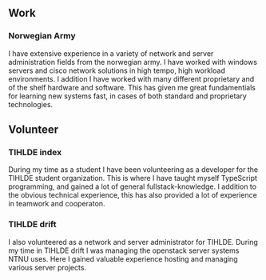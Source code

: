 ## Work

### Norwegian Army

I have extensive experience in a variety of network and server administration fields from the norwegian army. I have worked with windows servers and cisco network solutions in high tempo, high workload environments. I addition I have worked with many different proprietary and of the shelf hardware and software. This has given me great fundamentials for learning new systems fast, in cases of both standard and proprietary technologies.

## Volunteer

### TIHLDE index

During my time as a student I have been volunteering as a developer for the TIHLDE student organization. This is where I have taught myself TypeScript programming, and gained a lot of general fullstack-knowledge. I addition to the obvious technical experience, this has also provided a lot of experience in teamwork and cooperaton.

### TIHLDE drift

I also volunteered as a network and server administrator for TIHLDE. During my time in TIHLDE drift I was managing the openstack server systems NTNU uses. Here I gained valuable experience hosting and managing various server projects.

